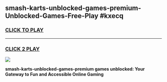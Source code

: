 
## smash-karts-unblocked-games-premium-Unblocked-Games-Free-Play #kxecq
<h3>
<a href="https://us.freeplayer.one?title=smash-karts-unblocked-games-premium&ref=9M">CLICK TO PLAY</a></h3>
<hr>

<h3>
<a href="https://us.freeplayer.one?title=smash-karts-unblocked-games-premium&ref=9M">CLICK 2 PLAY</a>
  
</h3>

<a href="https://us.freeplayer.one?title=smash-karts-unblocked-games-premium&ref=9M"><img src="https://clearcache.store/games.png"></a>


**smash-karts-unblocked-games-premium games unblocked: Your Gateway to Fun and Accessible Online Gaming**

